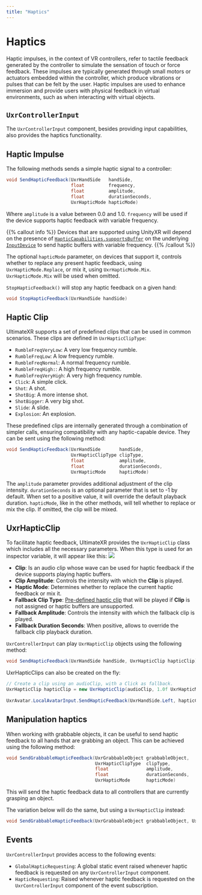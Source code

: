 ```yaml
---
title: "Haptics"
---
```


# Haptics

Haptic impulses, in the context of VR controllers, refer to tactile feedback generated by the controller to simulate the sensation of touch or force feedback. These impulses are typically generated through small motors or actuators embedded within the controller, which produce vibrations or pulses that can be felt by the user. Haptic impulses are used to enhance immersion and provide users with physical feedback in virtual environments, such as when interacting with virtual objects.

## `UxrControllerInput`

The `UxrControllerInput` component, besides providing input capabilities, also provides the haptics functionality.

## Haptic Impulse

The following methods sends a simple haptic signal to a controller:

```c#
void SendHapticFeedback(UxrHandSide   handSide,
                        float         frequency,
                        float         amplitude,
                        float         durationSeconds,
                        UxrHapticMode hapticMode)
```

Where `amplitude` is a value between 0.0 and 1.0. `frequency` will be used if the device supports haptic feedback with variable frequency.

{{% callout info %}}
Devices that are supported using UnityXR will depend on the presence of [`HapticCapabilities.supportsBuffer`](https://docs.unity3d.com/ScriptReference/XR.HapticCapabilities-supportsImpulse.html) on the underlying [`InputDevice`](https://docs.unity3d.com/ScriptReference/XR.InputDevice.html) to send haptic buffers with variable frequency.
{{% /callout %}}

The optional `hapticMode` parameter, on devices that support it, controls whether to replace any present haptic feedback, using `UxrHapticMode.Replace`, or mix it, using `UxrHapticMode.Mix`. `UxrHapticMode.Mix` will be used when omitted.

`StopHapticFeedback()` will stop any haptic feedback on a given hand:

```c#
void StopHapticFeedback(UxrHandSide handSide)
```

## Haptic Clip

UltimateXR supports a set of predefined clips that can be used in common scenarios. These clips are defined in `UxrHapticClipType`:
- `RumbleFreqVeryLow`: A very low frequency rumble.
- `RumbleFreqLow`: A low frequency rumble.
- `RumbleFreqNormal`: A normal frequency rumble.
- `RumbleFreqHigh:`: A high frequency rumble.
- `RumbleFreqVeryHigh`: A very high frequency rumble.
- `Click`: A simple click.
- `Shot`: A shot.
- `ShotBig`: A more intense shot.
- `ShotBigger`: A very big shot.
- `Slide`: A slide.
- `Explosion`: An explosion.

These predefined clips are internally generated through a combination of simpler calls, ensuring compatibility with any haptic-capable device. They can be sent using the following method:

```c#
void SendHapticFeedback(UxrHandSide       handSide,
                        UxrHapticClipType clipType,
                        float             amplitude,
                        float             durationSeconds,
                        UxrHapticMode     hapticMode)
```

The `amplitude` parameter provides additional adjustment of the clip intensity. `durationSeconds` is an optional parameter that is set to -1 by default. When set to a positive value, it will override the default playback duration.
`hapticMode`, like in the other methods, will tell whether to replace or mix the clip. If omitted, the clip will be mixed.
									   
## UxrHapticClip

To facilitate haptic feedback, UltimateXR provides the `UxrHapticClip` class which includes all the necessary parameters. When this type is used for an inspector variable, it will appear like this:
![](/media/docs/programming-guide/input/haptics/UxrHapticClip.png)

- **Clip**: Is an audio clip whose wave can be used for haptic feedback if the device supports playing haptic buffers.
- **Clip Amplitude**: Controls the intensity with which the **Clip** is played.
- **Haptic Mode**: Determines whether to replace the current haptic feedback or mix it.
- **Fallback Clip Type**: [Pre-defined haptic clip](#haptic-clip) that will be played if **Clip** is not assigned or haptic buffers are unsupported.
- **Fallback Amplitude**: Controls the intensity with which the fallback clip is played.
- **Fallback Duration Seconds**: When positive, allows to override the fallback clip playback duration.

`UxrControllerInput` can play `UxrHapticClip` objects using the following method:
```c#
void SendHapticFeedback(UxrHandSide handSide, UxrHapticClip hapticClip)
```

UxrHapticClips can also be created on the fly:
```c#
// Create a clip using an audioClip, with a Click as fallback.
UxrHapticClip hapticClip = new UxrHapticClip(audioClip, 1.0f UxrHapticMode.Mix, UxrHapticClipType.Click);
											
UxrAvatar.LocalAvatarInput.SendHapticFeedback(UxrHandSide.Left, hapticClip);
```
												
## Manipulation haptics

When working with grabbable objects, it can be useful to send haptic feedback to all hands that are grabbing an object. This can be achieved using the following method:
```c#
void SendGrabbableHapticFeedback(UxrGrabbableObject grabbableObject,
                                 UxrHapticClipType  clipType,
                                 float              amplitude,
                                 float              durationSeconds,
                                 UxrHapticMode      hapticMode)
```
This will send the haptic feedback data to all controllers that are currently grasping an object.

The variation below will do the same, but using a `UxrHapticClip` instead:
```c#
void SendGrabbableHapticFeedback(UxrGrabbableObject grabbableObject, UxrHapticClip hapticClip)
```

## Events ##

`UxrControllerInput` provides access to the following events:
- `GlobalHapticRequesting`: A global static event raised whenever haptic feedback is requested on any `UxrControllerInput` component.
- `HapticRequesting`: Raised whenever haptic feedback is requested on the `UxrControllerInput` component of the event subscription.